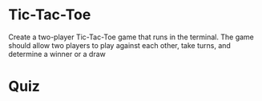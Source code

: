 # Tic-Tac-Toe
Create a two-player Tic-Tac-Toe game that runs in the terminal. The game should allow two players to play against each other, take turns, and determine a winner or a draw
# Quiz
